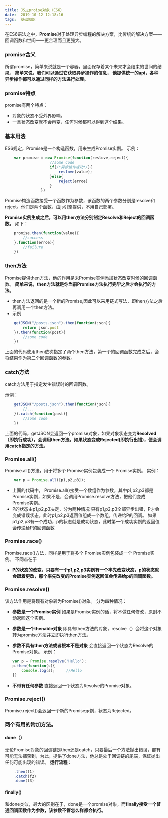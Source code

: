 ```yaml
---
title: JS之proise对象（ES6） 
date:  2019-10-12 12:18:16
tags:  基础知识
---
```



在ES6语法之中，**Promise**对于处理异步编程的解决方案，比传统的解决方案——回调函数和世间——更合理而且更强大。

### promise含义
所谓promise，简单来说就是一个容器，里面保存着某个未来才会结束的世间的结果。
**简单来说，我们可以通过它获取异步操作的信息，**
**他提供统一的api，各种异步操作都可以通过同样的方法进行处理。**

### promise特点
promise有两个特点：

 - 对象的状态不受外界影响。
 - 一旦状态改变就不会再变，任何时候都可以得到这个结果。

### 基本用法
ES6规定，Promise是一个构造函数，用来生成Promise实例。
示例：

```js
	var promise = new Promise(function(reslove,reject){
                    //some code
                    if(/*异步操作成功*/){
                        reslove(value);
                    }else{
                        reject(erroe)
                    }
                })
```
Promise构造函数接受一个函数作为参数，该函数的两个参数分别是resolve和reject。他们是两个函数，由js引擎提供，不用自己部署。

**Promise实例生成之后，可以用then方法分别制定Resolve和Reject的回调函数。**
如下：

```js
	promise.then(function(value){
		//success	
	},function(erroe){
		//failure
	})
```

### then方法
Promise提供then方法，他的作用是未Promise实例添加状态改变时候的回调函数。
**简单来说，then方法就是你当前Promise方法执行完毕之后才会执行的方法。**
 - then方法返回的是一个新的Promise,因此可以采用链式写法，即then方法之后再调用一个then方法。
 - 示例
```js
	getJSON("/posts.json").then(function(json){
		return json.post
	}).then(function(post){
		//some code
	})
```
上面的代码使用then依次指定了两个then方法，第一个的回调函数完成之后，会将结果作为第二个回调函数的参数。

### catch方法
catch方法用于指定发生错误时的回调函数。

示例：

```js
	getJSON("/posts.json").then(function(json){
		//...
	}).catch(function(post){
		//some code
	})
```

上面的代码，getJSON会返回一个promise对象，如果对象状态变为**Resolved（即执行成功），会调用then方法。**如果状态变成**Rejected(即执行出错)，便会调用catch指定的方法。**

### Promise.all()
 Promise.all()方法，用于将多个 Promise实例包装成一个 Promise实例。
 实例：
 

```js
	var p = Promise.all([p1,p2,p3]);
```

 - 上面的代码中， Promise.all()接受一个数组作为参数，其中p1,p2,p3都是 Promise实例，如果不是，会调用Promise.resolve方法，把他们变成 Promise实例。
 - P的状态由p1,p2,p3决定，分为两种情况
	只有p1,p2,p3全部异步出错，P才会变成错误状态。此时p1,p2,p3返回值组成一个数组，传递给P的回调。
	如果p1,p2,p3有一个成功，p的状态就是成功状态，此时第一个成功实例的返回值会传递给P的回调函数


### Promise.race()
 Promise.race()方法，同样是用于将多个 Promise实例包装成一个 Promise实例。
 不同点在于
 
 - **P的状态的改变，只要有一个p1,p2,p3实例有一个率先改变状态，p的状态就会跟着更改，那个率先改变的Promise实例返回值会传递给p的回调函数。**

### Promise.resolve()
该方法作用是将现有对象转为Promise()对象。
分为四种情况：

 - **参数是一个Promise实例**
	如果是Promise实例的话，将不做任何修改，原封不动返回这个实例。
 - **参数是一个thenable对象**
	即具有then方法的对象，resolve（）会将这个对象转为promise方法并立即执行then方法。
 - **参数不具有then方法或者根本不是对象**
	会直接返回一个状态为Resolve的Promise对象。
	示例：
	```js
	var p = Promise.resolve('Hello');
	p.then(function(s){
		console.log(s);		//Hello	
	})
	```
	
 - **不带有任何参数**
	直接返回一个状态为Resolve的Promise对象。


### Promise.reject()
Promise.reject()会返回一个新的Promise示例，状态为Rejected。

### 两个有用的附加方法。
#### done（）
无论Promise对象的回调链是then还是catch，只要最后一个方法抛出错误，都有可能无法捕获到，为此，提供了done方法，他总是处于回调链的尾端，保证抛出任何可能出现的错误。
**运行流程：**

```js
	.then(f1)
	.catch(f2)
	.done(f3)
```

#### finally()
和done类似，最大的区别在于，done是一个promise对象，而**finally接受一个普通回调函数作为参数，该参数不管怎么样都会执行。**